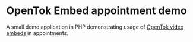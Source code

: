 # OpenTok Embed appointment demo

A small demo application in PHP demonstrating usage of [OpenTok video embeds](https://tokbox.com/developer/embeds/) in appointments.
